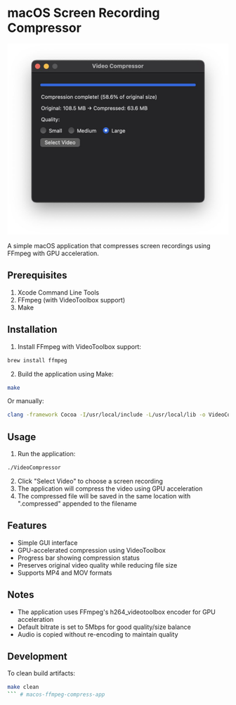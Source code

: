 # macOS Screen Recording Compressor

![](./docs/image.png)

A simple macOS application that compresses screen recordings using FFmpeg with GPU acceleration.

## Prerequisites

1. Xcode Command Line Tools
2. FFmpeg (with VideoToolbox support)
3. Make

## Installation

1. Install FFmpeg with VideoToolbox support:
```bash
brew install ffmpeg
```

2. Build the application using Make:
```bash
make
```

Or manually:
```bash
clang -framework Cocoa -I/usr/local/include -L/usr/local/lib -o VideoCompressor main.m -lavcodec -lavformat -lavutil -lavdevice
```

## Usage

1. Run the application:
```bash
./VideoCompressor
```

2. Click "Select Video" to choose a screen recording
3. The application will compress the video using GPU acceleration
4. The compressed file will be saved in the same location with ".compressed" appended to the filename

## Features

- Simple GUI interface
- GPU-accelerated compression using VideoToolbox
- Progress bar showing compression status
- Preserves original video quality while reducing file size
- Supports MP4 and MOV formats

## Notes

- The application uses FFmpeg's h264_videotoolbox encoder for GPU acceleration
- Default bitrate is set to 5Mbps for good quality/size balance
- Audio is copied without re-encoding to maintain quality

## Development

To clean build artifacts:
```bash
make clean
``` # macos-ffmpeg-compress-app

